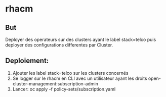 # rhacm

## But

Deployer des operateurs sur des clusters ayant le label stack=telco puis deployer des configurations differentes par Cluster.

## Deploiement:

1. Ajouter les label stack=telco sur les clusters concernés  
2. Se logger sur le rhacm en CLI avec un utilisateur ayant les droits open-cluster-management:subscription-admin   
3. Lancer: oc apply -f policy-sets/subscription.yaml  